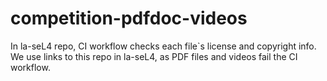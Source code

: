 # competition-pdfdoc-videos
In la-seL4 repo, CI workflow checks each file`s license and copyright info.
We use links to this repo in la-seL4, as PDF files and videos fail the CI workflow.
